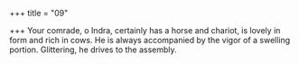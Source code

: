 +++
title = "09"

+++
Your comrade, o Indra, certainly has a horse and chariot, is lovely in  form and rich in cows.
He is always accompanied by the vigor of a swelling portion.
Glittering, he drives to the assembly.